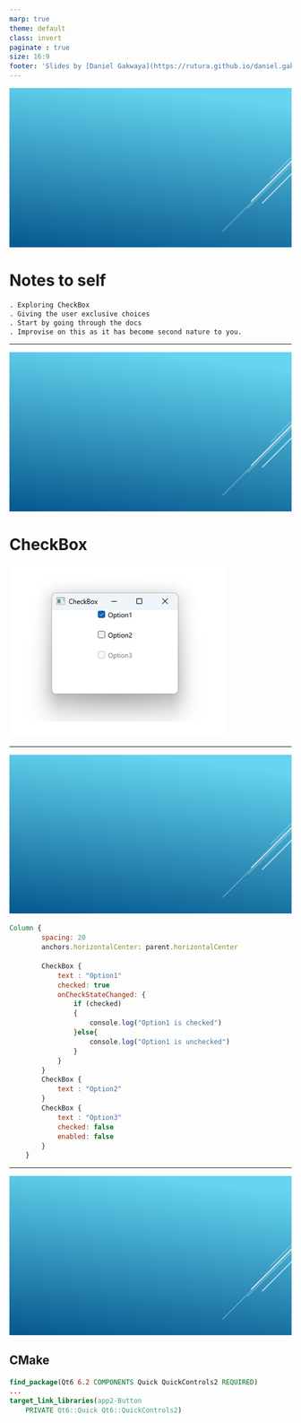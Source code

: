 ```yaml
---
marp: true
theme: default
class: invert
paginate : true
size: 16:9
footer: 'Slides by [Daniel Gakwaya](https://rutura.github.io/daniel.gakwaya/) at [LearnQtGuide](https://www.learnqt.guide/)'
---
```

![bg](images/slide_background.png)
# Notes to self
    . Exploring CheckBox
    . Giving the user exclusive choices
    . Start by going through the docs
    . Improvise on this as it has become second nature to you.

---
![bg](images/slide_background.png)
# CheckBox
![](images/1.png)

---
![bg](images/slide_background.png)
```qml
Column {
        spacing: 20
        anchors.horizontalCenter: parent.horizontalCenter

        CheckBox {
            text : "Option1"
            checked: true
            onCheckStateChanged: {
                if (checked)
                {
                    console.log("Option1 is checked")
                }else{
                    console.log("Option1 is unchecked")
                }
            }
        }
        CheckBox {
            text : "Option2"
        }
        CheckBox {
            text : "Option3"
            checked: false
            enabled: false
        }
    }
```

---

![bg](images/slide_background.png)
## CMake
```cmake
find_package(Qt6 6.2 COMPONENTS Quick QuickControls2 REQUIRED)
...
target_link_libraries(app2-Button
    PRIVATE Qt6::Quick Qt6::QuickControls2)

```

